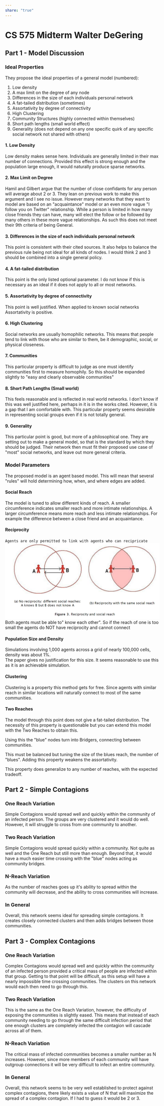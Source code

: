 ```yaml
---  
share: "true"  
---  
```

# CS 575 Midterm Walter DeGering  
  
## Part 1 - Model Discussion  
  
### Ideal Properties  
They propose the ideal properties of a general model (numbered):  
1. Low density  
2. A max limit on the degree of any node  
3. Differences in the size of each individuals personal network  
4. A fat-tailed distribution (sometimes)  
5. Assortativity by degree of connectivity  
6. High Clustering  
7. Community Structures (highly connected within themselves)  
8. Short path lengths (small world effect)  
9. Generality (does not depend on any one specific quirk of any specific social network not shared with others)  
  
#### 1. Low Density  
Low density makes sense here. Individuals are generally limited in their max number of connections. Provided this effect is strong enough and the population large enough, it would naturally produce sparse networks.  
  
#### 2. Max Limit on Degree  
Hamil and Gilbert argue that the number of close confidants for any person will average about 2 or 3. They lean on previous work to make this argument and I see no issue. However many networks that they want to model are based on an "acquaintance" model or an even more vague "I follow you on Twitter" relationship. While a person is limited in how many close friends they can have, many will elect the follow or be followed by many others in these more vague relationships. As such this does not meet their 9th criteria of being General.  
  
#### 3. Differences in the size of each individuals personal network  
This point is consistent with their cited sources. It also helps to balance the previous rule being not ideal for all kinds of nodes. I would think 2 and 3 should be combined into a single general policy.  
  
#### 4. A fat-tailed distribution  
This point is the only listed optional parameter. I do not know if this is necessary as an ideal if it does not apply to all or most networks.   
  
#### 5. Assortativity by degree of connectivity  
This point is well justified. When applied to known social networks Assortativity is positive.   
  
#### 6. High Clustering  
Social networks are usually homophilic networks. This means that people tend to link with those who are similar to them, be it demographic, social, or physical closeness.   
  
  
#### 7. Communities  
This particular property is difficult to judge as one must identify communities first to measure homophily. So this should be expanded slightly to "easy and clearly observable communities"  
  
#### 8. Short Path Lengths (Small world)  
This feels reasonable and is reflected in real world networks. I don't know if this was well justified here, perhaps in it is in the works cited. However, it is a gap that I am comfortable with. This particular property seems desirable in representing social groups even if it is not totally general.  
  
#### 9. Generality  
This particular point is good, but more of a philosophical one. They are setting out to make a general model, so that is the standard by which they should be judged. Their network then must fit their proposed use case of "most" social networks, and leave out more general criteria.  
  
### Model Parameters  
The proposed model is an agent based model. This will mean that several "rules" will hold determining how, when, and where edges are added.  
  
#### Social Reach  
The model is tuned to allow different kinds of reach. A smaller circumference indicates smaller reach and more intimate relationships. A larger circumference means more  reach and less intimate relationships. For example the difference between a close friend and an acquaintance.  
#### Reciprocity  
 `Agents are only permitted to link with agents who can recipricate`  
 ![Pasted image 20240223122206.png](./assets/Pasted%20image%2020240223122206.png)  
Both agents must be able to" know each other". So if the reach of one is too small the agents do NOT have reciprocity and cannot connect  
  
#### Population Size and Density  
Simulations involving 1,000 agents across a grid of nearly 100,000 cells, density was about 1%.  
The paper gives no justification for this size. It seems reasonable to use this as it is an achievable simulation.  
  
  
#### Clustering  
Clustering is a property this method gets for free. Since agents with similar reach in similar locations will naturally connect to most of the same communities.  
  
#### Two Reaches  
The model through this point does not give a fat-tailed distribution. The necessity of this property is questionable but you can extend this model with the Two Reaches to obtain this.   
  
Using this the "blue" nodes turn into Bridgers, connecting between communities.  
  
This must be balanced but tuning the size of the blues reach, the number of "blues". Adding this property weakens the assortativity.  
  
This property does generalize to any number of reaches, with the expected tradeoff.  
  
## Part 2 - Simple Contagions  
  
### One Reach Variation  
Simple Contagions would spread well and quickly within the community of an infected person. The groups are very clustered and it would do well. However, it will struggle to cross from one community to another.  
  
### Two Reach Variation  
Simple Contagions would spread quickly within a community. Not quite as well and the One Reach but still more than enough. Beyond that, it would have a much easier time crossing with the "blue" nodes acting as community bridges.  
  
### N-Reach Variation  
As the number of reaches goes up it's ability to spread within the community will decrease, and the ability to cross communities will increase.  
  
### In General  
Overall, this network seems ideal for spreading simple contagions. It creates closely connected clusters and then adds bridges between those communities.   
  
## Part 3 - Complex Contagions  
  
### One Reach Variation  
Complex Contagions would spread well and quickly within the community of an infected person provided a critical mass of people are infected within that group. Getting to that point will be difficult, as this setup will have a nearly impossible time crossing communities. The clusters on this network would each then need to go through this.  
  
### Two Reach Variation  
This is the same as the One Reach Variation, however, the difficulty of exposing the communities is slightly eased. This means that instead of each community needing to go through the same difficult infection period that one enough clusters are completely infected the contagion will cascade across all of them.  
  
### N-Reach Variation  
The critical mass of infected communities becomes a smaller number as N increases. However, since more members of each community will have outgroup connections it will be very difficult to infect an entire community.  
  
### In General  
Overall, this network seems to be very well established to protect against complex contagions, there likely exists a value of N that will maximize the spread of a complex contagion. If I had to guess it would be 2 or 3.  
